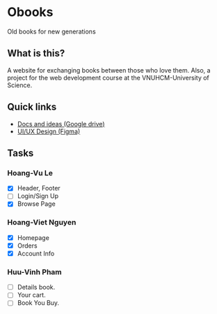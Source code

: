 # Obooks
Old books for new generations

## What is this?
A website for exchanging books between those who love them. Also, a project for the web development course at the VNUHCM-University of Science.

## Quick links
+ [Docs and ideas (Google drive)](https://drive.google.com/drive/u/1/folders/1qNk034u6YUHCkENeit7SQz4PYsQLEzVh)
+ [UI/UX Design (Figma)](https://www.figma.com/file/r9ai23X9kD8wG5mQK01Bpp/Obuks?node-id=0%3A1)

## Tasks
### Hoang-Vu Le
- [x] Header, Footer
- [ ] Login/Sign Up
- [x] Browse Page

### Hoang-Viet Nguyen
 - [X] Homepage
 - [X] Orders
 - [X] Account Info
### Huu-Vinh Pham
- [ ] Details book.
- [ ] Your cart.
- [ ] Book You Buy.

